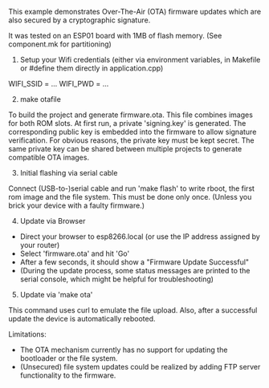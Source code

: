 This example demonstrates Over-The-Air (OTA) firmware updates which are also secured by a cryptographic signature.

It was tested on an ESP01 board with 1MB of flash memory. (See component.mk for partitioning)

1. Setup your Wifi credentials (either via environment variables, in Makefile or #define them directly in application.cpp)

WIFI_SSID = ...
WIFI_PWD = ...

2. make otafile

To build the project and generate firmware.ota. This file combines images for both ROM slots.
At first run, a private 'signing.key' is generated. The corresponding public key is embedded into the firmware to allow signature verification.
For obvious reasons, the private key must be kept secret. 
The same private key can be shared between multiple projects to generate compatible OTA images.

3. Initial flashing via serial cable

Connect (USB-to-)serial cable and run 'make flash' to write rboot, the first rom image and the file system.
This must be done only once. (Unless you brick your device with a faulty firmware.)

4. Update via Browser

- Direct your browser to esp8266.local (or use the IP address assigned by your router)
- Select 'firmware.ota' and hit 'Go'
- After a few seconds, it should show a "Firmware Update Successful"
- (During the update process, some status messages are printed to the serial console, which might be helpful for troubleshooting)

5. Update via 'make ota'

This command uses curl to emulate the file upload. Also, after a successful update the device is automatically rebooted.

Limitations:
- The OTA mechanism currently has no support for updating the bootloader or the file system.
- (Unsecured) file system updates could be realized by adding FTP server functionality to the firmware.


